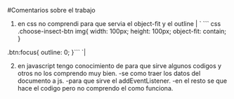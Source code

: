 #Comentarios sobre el trabajo

1. en css no comprendi para que servia el object-fit y el outline
| ` ``` css
.choose-insect-btn img{
    width: 100px;
    height: 100px;
    object-fit: contain;
}
  
.btn:focus{
    outline: 0;
}``` `|

2. en javascript tengo conocimiento de para que sirve algunos codigos y otros no los comprendo muy bien.
-se como traer los datos del documento a js.
-para que sirve el addEventListener. 
-en el resto se que hace el codigo pero no comprendo el como funciona.